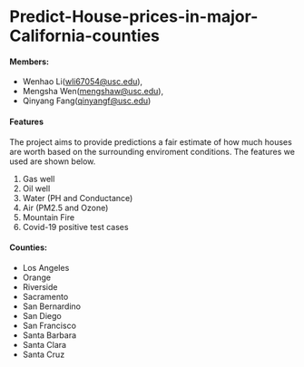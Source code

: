 # Predict-House-prices-in-major-California-counties

#### Members:
- Wenhao Li(wli67054@usc.edu),
- Mengsha Wen(mengshaw@usc.edu),
- Qinyang Fang(qinyangf@usc.edu)

#### Features
The project aims to provide predictions a fair estimate of how much houses are worth based on the surrounding enviroment conditions. The features we used are shown below.
1) Gas well
2) Oil well
3) Water (PH and Conductance)
4) Air (PM2.5 and Ozone)
5) Mountain Fire
6) Covid-19 positive test cases


#### Counties:
- Los Angeles
- Orange
- Riverside
- Sacramento
- San Bernardino
- San Diego
- San Francisco
- Santa Barbara
- Santa Clara
- Santa Cruz
